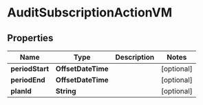 

# AuditSubscriptionActionVM


## Properties

| Name | Type | Description | Notes |
|------------ | ------------- | ------------- | -------------|
|**periodStart** | **OffsetDateTime** |  |  [optional] |
|**periodEnd** | **OffsetDateTime** |  |  [optional] |
|**planId** | **String** |  |  [optional] |




